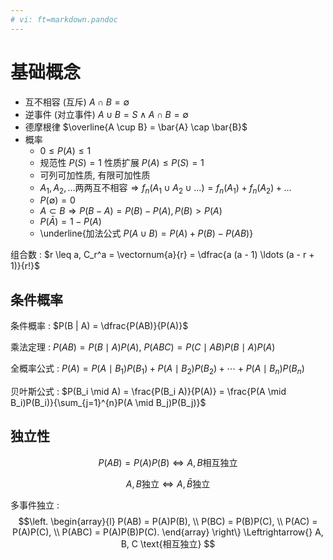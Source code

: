 ```yaml
---
# vi: ft=markdown.pandoc
---
```


# 基础概念

* 互不相容 (互斥) $A \cap B = \emptyset$
* 逆事件 (对立事件) $A \cup B = S \land A \cap B = \emptyset$
* 德摩根律 $\overline{A \cup B} = \bar{A} \cap \bar{B}$
* 概率
  * $0 \leq P(A) \leq 1$
  * 规范性 $P(S) = 1$ 性质扩展 $P(A) \leq P(S) = 1$
  * 可列可加性质, 有限可加性质
  * $A_1, A_2, \ldots \text{两两互不相容} \Rightarrow f_n(A_1 \cup A_2 \cup \ldots) = f_n(A_1) + f_n(A_2) + \ldots$
  * $P(\emptyset) = 0$
  * $A \subset B \Rightarrow P(B - A) = P(B) - P(A), P(B) > P(A)$
  * $P(\bar{A}) = 1 - P(A)$
  * \underline{加法公式 $P(A \cup B) = P(A) + P(B) - P(AB)$}

组合数
: $r \leq a, C_r^a = \vectornum{a}{r} = \dfrac{a (a - 1) \ldots (a - r + 1)}{r!}$

## 条件概率

条件概率
: $P(B | A) = \dfrac{P(AB)}{P(A)}$

乘法定理
: $P(AB) = P(B \mid A)P(A)$, $P(ABC) = P(C \mid AB)P(B \mid A)P(A)$

全概率公式
: $P(A) = P(A \mid B_1)P(B_1) + P(A \mid B_2)P(B_2) + \cdots + P(A \mid B_n)P(B_n)$

贝叶斯公式
: $P(B_i \mid A) = \frac{P(B_i A)}{P(A)} = \frac{P(A \mid B_i)P(B_i)}{\sum_{j=1}^{n}P(A \mid B_j)P(B_j)}$

## 独立性

$$ P(AB) = P(A)P(B) \Leftrightarrow A, B \text{相互独立}$$

$$A, B \text{独立} \Leftrightarrow A, \bar{B} \text{独立}$$

多事件独立
: 
    $$\left.
            \begin{array}{l}
                P(AB) = P(A)P(B), \\
                P(BC) = P(B)P(C), \\
                P(AC) = P(A)P(C), \\
                P(ABC) = P(A)P(B)P(C).
            \end{array}
        \right\}
        \Leftrightarrow{}
        A, B, C \text{相互独立}
    $$
